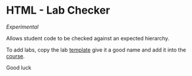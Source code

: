 # HTML - Lab Checker

*Experimental*

Allows student code to be checked against an expected hierarchy.

To add labs, copy the lab [template](./labs/template.js) give it a good name and add it into the [course](./labs/csci107n.js).

Good luck